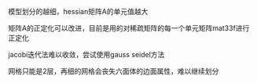模型划分的越细，hessian矩阵A的单元值越大

矩阵A的正定化可以改进，目前是用的对稀疏矩阵的每一个单元矩阵mat33f进行正定化

jacobi迭代法难以收敛，尝试使用gauss seidel方法

网格只能是2层，再细的网格会丧失六面体的边面属性，难以继续划分